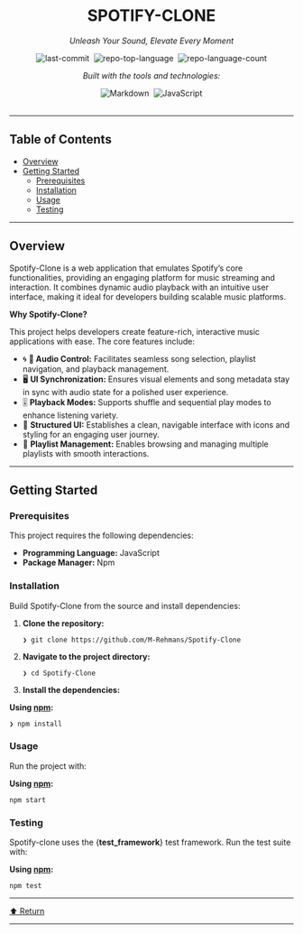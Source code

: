 <div id="top" class="">

<div align="center" class="text-center">
<h1>SPOTIFY-CLONE</h1>
<p><em>Unleash Your Sound, Elevate Every Moment</em></p>

<img alt="last-commit" src="https://img.shields.io/github/last-commit/M-Rehmans/Spotify-Clone?style=flat&amp;logo=git&amp;logoColor=white&amp;color=0080ff" class="inline-block mx-1" style="margin: 0px 2px;">
<img alt="repo-top-language" src="https://img.shields.io/github/languages/top/M-Rehmans/Spotify-Clone?style=flat&amp;color=0080ff" class="inline-block mx-1" style="margin: 0px 2px;">
<img alt="repo-language-count" src="https://img.shields.io/github/languages/count/M-Rehmans/Spotify-Clone?style=flat&amp;color=0080ff" class="inline-block mx-1" style="margin: 0px 2px;">
<p><em>Built with the tools and technologies:</em></p>
<img alt="Markdown" src="https://img.shields.io/badge/Markdown-000000.svg?style=flat&amp;logo=Markdown&amp;logoColor=white" class="inline-block mx-1" style="margin: 0px 2px;">
<img alt="JavaScript" src="https://img.shields.io/badge/JavaScript-F7DF1E.svg?style=flat&amp;logo=JavaScript&amp;logoColor=black" class="inline-block mx-1" style="margin: 0px 2px;">
</div>
<br>
<hr>
<h2>Table of Contents</h2>
<ul class="list-disc pl-4 my-0">
<li class="my-0"><a href="#overview">Overview</a></li>
<li class="my-0"><a href="#getting-started">Getting Started</a>
<ul class="list-disc pl-4 my-0">
<li class="my-0"><a href="#prerequisites">Prerequisites</a></li>
<li class="my-0"><a href="#installation">Installation</a></li>
<li class="my-0"><a href="#usage">Usage</a></li>
<li class="my-0"><a href="#testing">Testing</a></li>
</ul>
</li>
</ul>
<hr>
<h2>Overview</h2>
<p>Spotify-Clone is a web application that emulates Spotify’s core functionalities, providing an engaging platform for music streaming and interaction. It combines dynamic audio playback with an intuitive user interface, making it ideal for developers building scalable music platforms.</p>
<p><strong>Why Spotify-Clone?</strong></p>
<p>This project helps developers create feature-rich, interactive music applications with ease. The core features include:</p>
<ul class="list-disc pl-4 my-0">
<li class="my-0">🌀 <strong>🎵 Audio Control:</strong> Facilitates seamless song selection, playlist navigation, and playback management.</li>
<li class="my-0">🖥️ <strong>UI Synchronization:</strong> Ensures visual elements and song metadata stay in sync with audio state for a polished user experience.</li>
<li class="my-0">🎚️ <strong>Playback Modes:</strong> Supports shuffle and sequential play modes to enhance listening variety.</li>
<li class="my-0">🎨 <strong>Structured UI:</strong> Establishes a clean, navigable interface with icons and styling for an engaging user journey.</li>
<li class="my-0">🔄 <strong>Playlist Management:</strong> Enables browsing and managing multiple playlists with smooth interactions.</li>
</ul>
<hr>
<h2>Getting Started</h2>
<h3>Prerequisites</h3>
<p>This project requires the following dependencies:</p>
<ul class="list-disc pl-4 my-0">
<li class="my-0"><strong>Programming Language:</strong> JavaScript</li>
<li class="my-0"><strong>Package Manager:</strong> Npm</li>
</ul>
<h3>Installation</h3>
<p>Build Spotify-Clone from the source and install dependencies:</p>
<ol>
<li class="my-0">
<p><strong>Clone the repository:</strong></p>
<pre><code class="language-sh">❯ git clone https://github.com/M-Rehmans/Spotify-Clone
</code></pre>
</li>
<li class="my-0">
<p><strong>Navigate to the project directory:</strong></p>
<pre><code class="language-sh">❯ cd Spotify-Clone
</code></pre>
</li>
<li class="my-0">
<p><strong>Install the dependencies:</strong></p>
</li>
</ol>
<p><strong>Using <a href="https://www.npmjs.com/">npm</a>:</strong></p>
<pre><code class="language-sh">❯ npm install
</code></pre>
<h3>Usage</h3>
<p>Run the project with:</p>
<p><strong>Using <a href="https://www.npmjs.com/">npm</a>:</strong></p>
<pre><code class="language-sh">npm start
</code></pre>
<h3>Testing</h3>
<p>Spotify-clone uses the {<strong>test_framework</strong>} test framework. Run the test suite with:</p>
<p><strong>Using <a href="https://www.npmjs.com/">npm</a>:</strong></p>
<pre><code class="language-sh">npm test
</code></pre>
<hr>
<div align="left" class=""><a href="#top">⬆ Return</a></div>
<hr></div>
